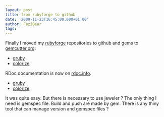 ```yaml
---
layout: post
title: from rubyforge to github
date: '2009-11-23T16:45:00.000+01:00'
author: FaziBear
tags: 
---
```


Finally I moved my <a href="http://rubyforge.org/">rubyforge</a> repositories to github and gems to <a href="http://gemcutter.org/">gemcutter.org</a>:

 - <a href="http://github.com/fazibear/gruby">gruby</a>
 - <a href="http://github.com/fazibear/colorize">colorize</a>

RDoc documentation is now on <a href="http://rdoc.info/">rdoc.info</a>.

 - <a href="http://rdoc.info/projects/fazibear/gruby">gruby</a>
 - <a href="http://rdoc.info/projects/fazibear/colorize">colorize</a>
 
It was quite easy. But there is necessary to use jeweler ? The only thing I need is gemspec file. Build and push are made by gem. There is any thiny tool that can manage version and gemspec files ?